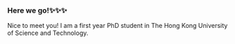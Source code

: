### Here we go!✨✨✨

Nice to meet you! I am a first year PhD student in The Hong Kong University of Science and Technology.
